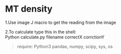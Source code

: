 # MT density
1.Use image J macro to get the reading from the image

2.To calculate type this in the shell:<br>
Python calculate.py filename correctX corrctionY     

>require: Python3 pandas, numpy, scipy, sys, os

